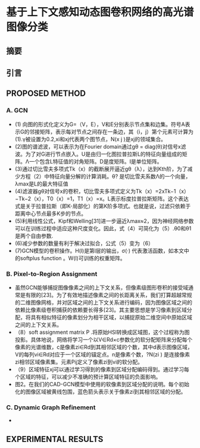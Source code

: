 # 基于上下文感知动态图卷积网络的高光谱图像分类
## 摘要
## 引言 
## PROPOSED METHOD
### A. GCN
- (1) 向图的形式化定义为G=（V，E），V和E分别表示节点集和边集。符号A表示G的邻接矩阵，表示每对节点之间存在一条边，其（i，j）第个元素可计算为(1).γ被设置为0.2,xi和xj代表两个图节点，N(x j )是xj的领域集合。
- (2)图的谱滤波，可以表示为在Fourier domain通过gθ = diag(θ)对信号x滤波。为了对G进行节点嵌入。U是由归一化图拉普拉斯L的特征向量组成的矩阵。Λ一个包含L特征值的对角矩阵。D是度矩阵。I是单位矩阵。
- (3)通过切比雪夫多项式Tk（x）的截断展开逼近gθ（λ），达到Kth阶，为了减少方程（2）中特征向量分解的计算消耗。θ? 是切比雪夫系数Λ的一个向量，λmax是L的最大特征值
- (4)滤波器gθ对信号x的卷积，切比雪夫多项式定义为Tk（x）=2xTk−1（x）−Tk−2（x），T0（x）=1，T1（x）=x。L表示标度拉普拉斯矩阵。这个表达式是关于拉普拉斯（即K-局部化）的第K阶多项式。也就是说，过滤只依赖于距离中心节点最多K步的节点。
- (5)利用线性公式，Kipf和Welling[31]进一步逼近λmax≈2，因为神经网络参数可以在训练过程中适应这种尺度变化。因此，式（4）可简化为（5）.θ0和θ1是两个自由参数.
- (6)减少参数的数量有利于解决过拟合，公式（5）变为（6）
- (7)GCN模型的卷积操作。H(l)是第l层的输出，σ(·) 代表激活函数，如本文中的softplus function 。W(l)可训练的权重矩阵。
### B. Pixel-to-Region Assignment
- 虽然GCN能够捕捉图像像素之间的上下文关系，但像素级图形卷积的接受域通常是有限的[23]。为了有效地描述像素之间的长距离关系，我们打算超越常规的二维图像网格，并对区域之间的上下文关系进行编码，因为图像区域之间的依赖比像素级卷积捕获的依赖要长得多[23]。其主要思想是学习像素到区域分配，将具有相似特征的像素划分为相干区域，以捕捉原始二维空间中原始区域之间的上下文关系。
- （8）soft assignment matrix P .将原始HSI转换成区域图，这个过程称为图投影。具体地说，网络将学习一个以V∈Rd×c参数化的软分配矩阵来分配每个像素的光谱维数，c是像素zi∈Rd到其相邻区域的个数，其中d表示图像区域，V的每列vi∈Rd对应于一个区域的锚定点。n是像素个数，?N(zi ) 是连接像素zi相邻区域像素集。元素Pij定义了像素zi到vi的软分配。
- （9）区域特征xj可以通过学习得到的像素到区域分配编码得到。通过学习每个区域的特征，可以减少不准确的预计算区域特征的负面影响。
- 图2。在我们的CAD-GCN模型中使用的软像素到区域分配的说明。每个初始化的图像区域被黄线包围，蓝色箭头表示关于像素zi到其相邻区域的分配。
### C. Dynamic Graph Refinement
- 
##  EXPERIMENTAL RESULTS
